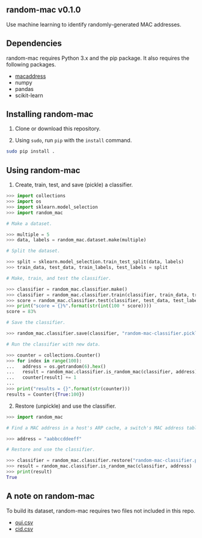 ## random-mac v0.1.0

Use machine learning to identify randomly-generated MAC addresses.


## Dependencies

random-mac requires Python 3.x and the pip package.  It also requires the following packages.

- [macaddress](https://github.com/critical-path/macaddress)
- numpy
- pandas
- scikit-learn


## Installing random-mac

1. Clone or download this repository.

2. Using `sudo`, run `pip` with the `install` command.

```bash
sudo pip install .
```


## Using random-mac

1. Create, train, test, and save (pickle) a classifier.

```python
>>> import collections
>>> import os
>>> import sklearn.model_selection
>>> import random_mac

# Make a dataset.

>>> multiple = 5
>>> data, labels = random_mac.dataset.make(multiple)

# Split the dataset.

>>> split = sklearn.model_selection.train_test_split(data, labels)
>>> train_data, test_data, train_labels, test_labels = split

# Make, train, and test the classifier.

>>> classifier = random_mac.classifier.make()
>>> classifier = random_mac.classifier.train(classifier, train_data, train_labels)
>>> score = random_mac.classifier.test(classifier, test_data, test_labels)
>>> print("score = {}%".format(str(int(100 * score))))
score = 83%

# Save the classifier.

>>> random_mac.classifier.save(classifier, "random-mac-classifier.pickled")

# Run the classifier with new data.

>>> counter = collections.Counter()
>>> for index in range(100):
...   address = os.getrandom(6).hex()
...   result = random_mac.classifier.is_random_mac(classifier, address)
...   counter[result] += 1
...
>>> print("results = {}".format(str(counter)))
results = Counter({True:100})
```

2. Restore (unpickle) and use the classifier.

```python
>>> import random_mac

# Find a MAC address in a host's ARP cache, a switch's MAC address table, etc.

>>> address = "aabbccddeeff"

# Restore and use the classifier.

>>> classifier = random_mac.classifier.restore("random-mac-classifier.pickled")
>>> result = random_mac.classifier.is_random_mac(classifier, address)
>>> print(result)
True
```


## A note on random-mac

To build its dataset, random-mac requires two files not included in this repo.

- [oui.csv](http://standards-oui.ieee.org/oui/oui.csv)
- [cid.csv](http://standards-oui.ieee.org/cid/cid.csv)
